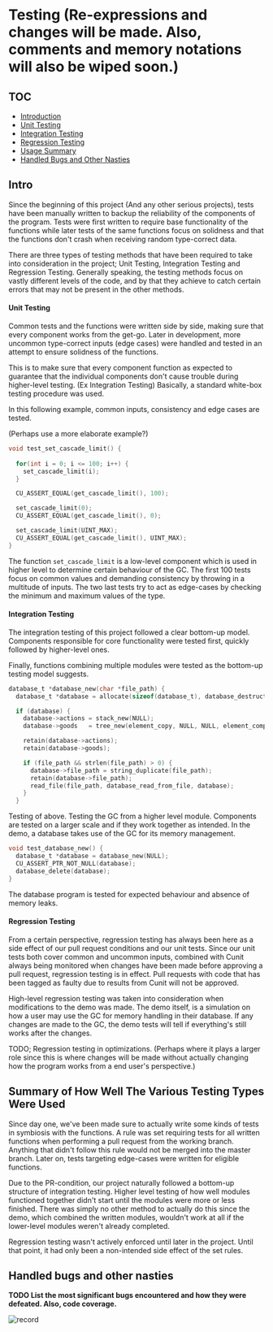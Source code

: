 # Testing (Re-expressions and changes will be made. Also, comments and memory notations will also be wiped soon.)

## TOC
* [Introduction](#intro)
* [Unit Testing](#unit-testing)
* [Integration Testing](#integration-testing)
* [Regression Testing](#regression-testing)
* [Usage Summary](#summary-of-how-well-the-various-testing-types-were-used)
* [Handled Bugs and Other Nasties](#handled-bugs-and-other-nasties)

## Intro
Since the beginning of this project (And any other serious projects), tests have been manually written to backup the reliability of the components of the program. Tests were first written to require base functionality of the functions while later tests of the same functions focus on solidness and that the functions don't crash when receiving random type-correct data.

There are three types of testing methods that have been required to take into consideration in the project; Unit Testing, Integration Testing and Regression Testing. Generally speaking, the testing methods focus on vastly different levels of the code, and by that they achieve to catch certain errors that may not be present in the other methods.

#### Unit Testing
Common tests and the functions were written side by side, making sure that every component works from the get-go. Later in development, more uncommon type-correct inputs (edge cases) were handled and tested in an attempt to ensure solidness of the functions.

This is to make sure that every component function as expected to guarantee that the individual components don't cause trouble during higher-level testing. (Ex Integration Testing) Basically, a standard white-box testing procedure was used.

In this following example, common inputs, consistency and edge cases are tested.

(Perhaps use a more elaborate example?)

```c
void test_set_cascade_limit() {
  
  for(int i = 0; i <= 100; i++) {
    set_cascade_limit(i);
  }

  CU_ASSERT_EQUAL(get_cascade_limit(), 100);

  set_cascade_limit(0);
  CU_ASSERT_EQUAL(get_cascade_limit(), 0);

  set_cascade_limit(UINT_MAX);
  CU_ASSERT_EQUAL(get_cascade_limit(), UINT_MAX);
}

```

The function ``set_cascade_limit`` is a low-level component which is used in higher level to determine certain behaviour of the GC. The first 100 tests focus on common values and demanding consistency by throwing in a multitude of inputs. The two last tests try to act as edge-cases by checking the minimum and maximum values of the type.

#### Integration Testing
The integration testing of this project followed a clear bottom-up model. Components responsible for core functionality were tested first, quickly followed by higher-level ones.

Finally, functions combining multiple modules were tested as the bottom-up testing model suggests.

```c
database_t *database_new(char *file_path) {
  database_t *database = allocate(sizeof(database_t), database_destructor);

  if (database) {
    database->actions = stack_new(NULL);
    database->goods   = tree_new(element_copy, NULL, NULL, element_compare);

    retain(database->actions);
    retain(database->goods);

    if (file_path && strlen(file_path) > 0) {
      database->file_path = string_duplicate(file_path);
      retain(database->file_path);
      read_file(file_path, database_read_from_file, database);
    }
  }
```
Testing of above. Testing the GC from a higher level module.
Components are tested on a larger scale and if they work together as intended. In the demo, a database takes use of the GC for its memory management.

```c
void test_database_new() {
  database_t *database = database_new(NULL);
  CU_ASSERT_PTR_NOT_NULL(database);
  database_delete(database);
}
```
The database program is tested for expected behaviour and absence of memory leaks.

#### Regression Testing
From a certain perspective, regression testing has always been here as a side effect of our pull request conditions and our unit tests. Since our unit tests both cover common and uncommon inputs, combined with Cunit always being monitored when changes have been made before approving a pull request, regression testing is in effect. Pull requests with code that has been tagged as faulty due to results from Cunit will not be approved.

High-level regression testing was taken into consideration when modifications to the demo was made. The demo itself, is a simulation on how a user may use the GC for memory handling in their database. If any changes are made to the GC, the demo tests will tell if everything's still works after the changes.

TODO; Regression testing in optimizations. (Perhaps where it plays a larger role since this is where changes will be made without actually changing how the program works from a end user's perspective.)

## Summary of How Well The Various Testing Types Were Used
Since day one, we've been made sure to actually write some kinds of tests in symbiosis with the functions. A rule was set requiring tests for all written functions when performing a pull request from the working branch. Anything that didn't follow this rule would not be merged into the master branch. Later on, tests targeting edge-cases were written for eligible functions.

Due to the PR-condition, our project naturally followed a bottom-up structure of integration testing. Higher level testing of how well modules functioned together didn't start until the modules were more or less finished. There was simply no other method to actually do this since the demo, which combined the written modules, wouldn't work at all if the lower-level modules weren't already completed.

Regression testing wasn't actively enforced until later in the project. Until that point, it had only been a non-intended side effect of the set rules.

## Handled bugs and other nasties
**TODO List the most significant bugs encountered and how they were defeated.  Also, code coverage.**

![record](code_coverage_overview.png?)
